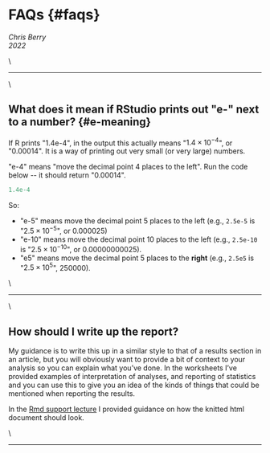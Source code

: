 # FAQs {#faqs}


*Chris Berry*
\
*2022*






<style>
div.exercise { background-color:#e6f0ff; border-radius: 5px; padding: 20px;}
</style>

<style>
div.tip { background-color:#D5F5E3; border-radius: 5px; padding: 20px;}
</style>

\

---


\

## What does it mean if RStudio prints out "e-" next to a number? {#e-meaning}

If R prints "1.4e-4", in the output this actually means "$1.4 \times 10^{-4}$", or "0.00014". It is a way of printing out very small (or very large) numbers.

"e-4" means "move the decimal point 4 places to the left". Run the code below -- it should return "0.00014".



```r
1.4e-4
```

So:

- "e-5" means move the decimal point 5 places to the left (e.g., `2.5e-5` is "$2.5 \times 10^{-5}$", or 0.000025)
- "e-10" means move the decimal point 10 places to the left (e.g., `2.5e-10` is "$2.5 \times 10^{-10}$", or 0.00000000025).
- "e5" means move the decimal point 5 places to the **right** (e.g., `2.5e5` is "$2.5 \times 10^{5}$", 250000).


\

---

\

## How should I write up the report?

My guidance is to write this up in a similar style to that of a results section in an article, but you will obviously want to provide a bit of context to your analysis so you can explain what you’ve done. In the worksheets I’ve provided examples of interpretation of analyses, and reporting of statistics and you can use this to give you an idea of the kinds of things that could be mentioned when reporting the results. 

In the [Rmd support lecture](slides/PSYC753_Rmd_Support.pptx) I provided guidance on how the knitted html document should look.

\

---

